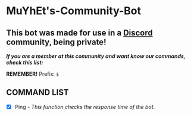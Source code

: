 # MuYhEt's-Community-Bot
## This bot was made for use in a [Discord](https://discord.gg/Tn9dbKT) community, being private!

_**If you are a member at this community and want know our commands, check this list:**_

**REMEMBER!** Prefix: `$`

## COMMAND LIST

- [x] Ping - _This function checks the response time of the bot_.
